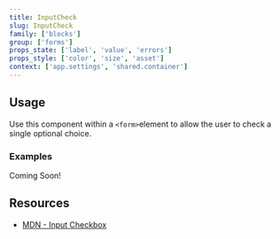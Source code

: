 ```yaml
---
title: InputCheck
slug: InputCheck
family: ['blocks']
group: ['forms']
props_state: ['label', 'value', 'errors']
props_style: ['color', 'size', 'asset']
context: ['app.settings', 'shared.container']
---
```


## Usage

Use this component within a `<form>`element to allow the user to check a single optional choice.

### Examples

<p class="feedback bare emoji:default">Coming Soon!</p>

## Resources

- [MDN - Input Checkbox](https://developer.mozilla.org/en-US/docs/Web/HTML/Element/input/checkbox)

